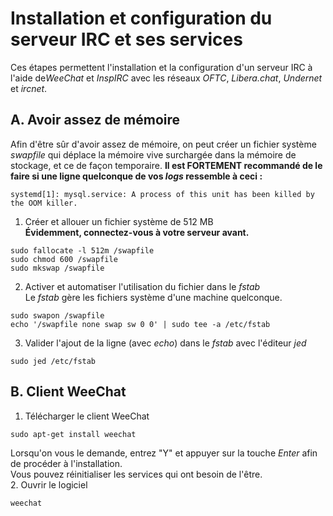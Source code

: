 # Installation et configuration du serveur IRC et ses services
Ces étapes permettent l'installation et la configuration d'un serveur IRC à l'aide de*WeeChat* et *InspIRC* avec les 
réseaux *OFTC*, *Libera.chat*, *Undernet* et *ircnet*.

## A. Avoir assez de mémoire
Afin d'être sûr d'avoir assez de mémoire, on peut créer un fichier système *swapfile* qui déplace la mémoire vive
surchargée dans la mémoire de stockage, et ce de façon temporaire. **Il est FORTEMENT recommandé de le faire si 
une ligne quelconque de vos *logs* ressemble à ceci :**
```
systemd[1]: mysql.service: A process of this unit has been killed by the OOM killer.
```
1. Créer et allouer un fichier système de 512 MB<br>**Évidemment, connectez-vous à votre serveur avant.**</br>
```
sudo fallocate -l 512m /swapfile
sudo chmod 600 /swapfile
sudo mkswap /swapfile
```
2. Activer et automatiser l'utilisation du fichier dans le *fstab*<br>Le *fstab* gère les fichiers système d'une
machine quelconque.</br>
```
sudo swapon /swapfile
echo '/swapfile none swap sw 0 0' | sudo tee -a /etc/fstab
```
3. Valider l'ajout de la ligne (avec *echo*) dans le *fstab* avec l'éditeur *jed*
```
sudo jed /etc/fstab
```

## B. Client WeeChat
1. Télécharger le client WeeChat
```
sudo apt-get install weechat
```
Lorsqu'on vous le demande, entrez "Y" et appuyer sur la touche *Enter* afin de procéder à l'installation.<br>Vous pouvez
réinitialiser les services qui ont besoin de l'être.</br>
2. Ouvrir le logiciel
```
weechat
```
